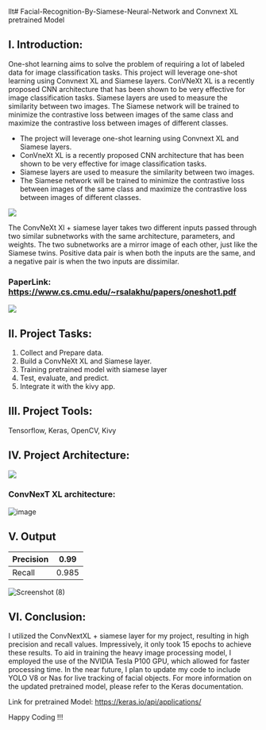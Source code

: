 llt# Facial-Recognition-By-Siamese-Neural-Network and Convnext XL pretrained Model

## I. Introduction: 

One-shot learning aims to solve the problem of requiring a lot of labeled data for image classification tasks. This project will leverage one-shot learning using Convnext XL and Siamese layers. ConVNeXt XL is a recently proposed CNN architecture that has been shown to be very effective for image classification tasks. Siamese layers are used to measure the similarity between two images. The Siamese network will be trained to minimize the contrastive loss between images of the same class and maximize the contrastive loss between images of different classes. 

- The project will leverage one-shot learning using Convnext XL and Siamese layers.
- ConVneXt XL is a recently proposed CNN architecture that has been shown to be very effective for image classification tasks.
- Siamese layers are used to measure the similarity between two images.
- The Siamese network will be trained to minimize the contrastive loss between images of the same class and maximize the contrastive loss between images of different classes.

![](https://miro.medium.com/max/1400/1*g-561DsAfbU6gcVEk9AC4g.webp)

The ConvNeXt Xl + siamese layer takes two different inputs passed through two similar subnetworks with the same architecture, parameters, and weights. The two subnetworks are a mirror image of each other, just like the Siamese twins. Positive data pair is when both the inputs are the same, and a negative pair is when the two inputs are dissimilar.

### PaperLink: https://www.cs.cmu.edu/~rsalakhu/papers/oneshot1.pdf

![](https://miro.medium.com/max/1158/1*B7wXpu52WCYgVYz97zXhHA.jpeg)

## II. Project Tasks: 
1.  Collect and Prepare data.
2. Build a ConvNeXt XL and Siamese layer.
3. Training pretrained model with siamese layer
4. Test, evaluate, and predict. 
5. Integrate it with the kivy app. 

## III. Project Tools: 

Tensorflow, Keras, OpenCV, Kivy

## IV. Project Architecture:

![](https://bloglunit.files.wordpress.com/2017/05/siamese_nn.png?w=740)
### ConvNexT XL architecture: 
![image](https://github.com/prathyyyyy/Facial-Recognition-by-siamese-neural-network/assets/97932221/301bfe8b-5c1e-4e2d-8881-c31dabf66ba1)



## V. Output 

Precision | 0.99 |
--- | --- | 
Recall | 0.985 |

![Screenshot (8)](https://user-images.githubusercontent.com/97932221/217462987-72fa3c85-9558-4d01-ba01-26a7040c8aa4.png)

## VI. Conclusion: 

I utilized the ConvNextXL + siamese layer for my project, resulting in high precision and recall values. Impressively, it only took 15 epochs to achieve these results. To aid in training the heavy image processing model, I employed the use of the NVIDIA Tesla P100 GPU, which allowed for faster processing time. In the near future, I plan to update my code to include YOLO V8 or Nas for live tracking of facial objects. For more information on the updated pretrained model, please refer to the Keras documentation.

Link for pretrained Model: https://keras.io/api/applications/ 

Happy Coding !!!
